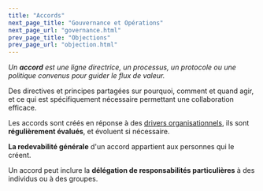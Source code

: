 ```yaml
---
title: "Accords"
next_page_title: "Gouvernance et Opérations"
next_page_url: "governance.html"
prev_page_title: "Objections"
prev_page_url: "objection.html"
---
```



_Un **accord** est une ligne directrice, un processus, un protocole ou une politique convenus pour guider le flux de valeur._

Des directives et principes partagées sur pourquoi, comment et quand agir, et ce qui est spécifiquement nécessaire permettant une collaboration efficace.

Les accords sont créés en réponse à des <a href="glossary.html#entry-organizational-driver" class="glossary-tooltip" data-toggle="tooltip" title="Driver Organisationnel: Toute situation où les membres de l&#x27;organisation ont un motif de réagir parce qu&#x27;ils anticipent un bienfait pour l&#x27;organisation (source de valeur, élimination de gaspillage ou mitigation de risques aux conséquences indésirables).">drivers organisationnels</a>, ils sont **régulièrement évalués**, et évoluent si nécessaire.

**La redevabilité générale** d'un accord appartient aux personnes qui le créent.

Un accord peut inclure la **délégation de responsabilités particulières** à des individus ou à des groupes.
